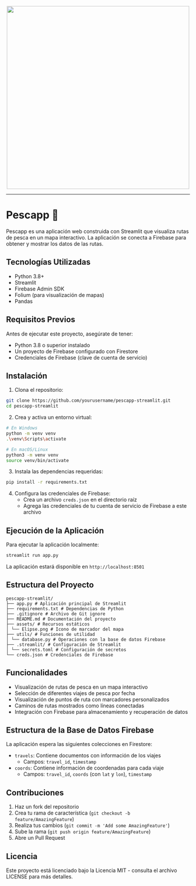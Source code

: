 <div align='center'>
   <img src='https://github.com/user-attachments/assets/1c540dd9-7824-4921-8872-e1aef2c407b5' width='500px' />
</div>

---

# Pescapp 🎣

Pescapp es una aplicación web construida con Streamlit que visualiza rutas de pesca en un mapa interactivo. La aplicación se conecta a Firebase para obtener y mostrar los datos de las rutas.

## Tecnologías Utilizadas

- Python 3.8+
- Streamlit
- Firebase Admin SDK
- Folium (para visualización de mapas)
- Pandas

## Requisitos Previos

Antes de ejecutar este proyecto, asegúrate de tener:

- Python 3.8 o superior instalado
- Un proyecto de Firebase configurado con Firestore
- Credenciales de Firebase (clave de cuenta de servicio)

## Instalación

1. Clona el repositorio:
```bash
git clone https://github.com/yourusername/pescapp-streamlit.git
cd pescapp-streamlit
```

2. Crea y activa un entorno virtual:

```bash
# En Windows
python -m venv venv
.\venv\Scripts\activate

# En macOS/Linux
python3 -m venv venv
source venv/bin/activate
```

3. Instala las dependencias requeridas:
```bash
pip install -r requirements.txt
```

4. Configura las credenciales de Firebase:
   - Crea un archivo `creds.json` en el directorio raíz
   - Agrega las credenciales de tu cuenta de servicio de Firebase a este archivo

## Ejecución de la Aplicación

Para ejecutar la aplicación localmente:

```bash
streamlit run app.py
```

La aplicación estará disponible en `http://localhost:8501`

## Estructura del Proyecto
```
pescapp-streamlit/
├── app.py # Aplicación principal de Streamlit
├── requirements.txt # Dependencias de Python
├── .gitignore # Archivo de Git ignore
├── README.md # Documentación del proyecto
├── assets/ # Recursos estáticos
│ └── Elipse.png # Icono de marcador del mapa
├── utils/ # Funciones de utilidad
│ └── database.py # Operaciones con la base de datos Firebase
├── .streamlit/ # Configuración de Streamlit
│ └── secrets.toml # Configuración de secretos
└── creds.json # Credenciales de Firebase
```

## Funcionalidades

- Visualización de rutas de pesca en un mapa interactivo
- Selección de diferentes viajes de pesca por fecha
- Visualización de puntos de ruta con marcadores personalizados
- Caminos de rutas mostrados como líneas conectadas
- Integración con Firebase para almacenamiento y recuperación de datos

## Estructura de la Base de Datos Firebase

La aplicación espera las siguientes colecciones en Firestore:

- `travels`: Contiene documentos con información de los viajes
  - Campos: `travel_id`, `timestamp`
- `coords`: Contiene información de coordenadas para cada viaje
  - Campos: `travel_id`, `coords` (con `lat` y `lon`), `timestamp`

## Contribuciones

1. Haz un fork del repositorio
2. Crea tu rama de característica (`git checkout -b feature/AmazingFeature`)
3. Realiza tus cambios (`git commit -m 'Add some AmazingFeature'`)
4. Sube la rama (`git push origin feature/AmazingFeature`)
5. Abre un Pull Request

## Licencia

Este proyecto está licenciado bajo la Licencia MIT - consulta el archivo LICENSE para más detalles.

